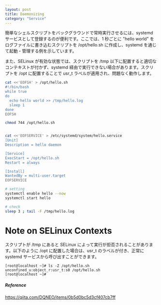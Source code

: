 ```yaml
---
layout: post
title: Daemonizing
category: "Service"
---
```


簡単なシェルスクリプトをバックグラウンドで常時実行させるには、systemd サービスとして登録するのが便利です。ここでは、1 秒ごとに "hello world" をログファイルに書き込むスクリプトを /opt/hello.sh に作成し、systemd を通じて起動・管理する例を示しています。

また、SELinux が有効な状態では、スクリプトを /tmp 以下に配置すると適切なコンテキストが付かず、systemd 経由で実行できない場合があります。スクリプトを /opt に配置することで usr_t ラベルが適用され、問題なく動作します。

```sh
cat <<'EOFSH' > /opt/hello.sh
#!/bin/bash
while true
do
  echo hello world >> /tmp/hello.log
  sleep 1
done
EOFSH

chmod 744 /opt/hello.sh


cat <<'EOFSERVICE' > /etc/systemd/system/hello.service
[Unit]
Description = hello daemon

[Service]
ExecStart = /opt/hello.sh
Restart = always

[Install]
WantedBy = multi-user.target
EOFSERVICE

# setting
systemctl enable hello --now
systemctl start hello

# check
sleep 3 ; tail -F /tmp/hello.log
```

# Note on SELinux Contexts

スクリプトが /tmp にあると SELinux によって実行が拒否されることがあります。以下のように /opt に配置した場合は、usr_t のラベルが付き、正常に systemd サービスから呼び出すことができます。

```
[root@localhost ~]# ls -Z /opt/hello.sh
unconfined_u:object_r:usr_t:s0 /opt/hello.sh
[root@localhost ~]#
```

##### Reference

<https://qiita.com/DQNEO/items/0b5d0bc5d3cf407cb7ff>

